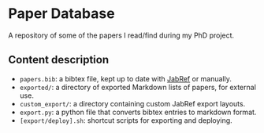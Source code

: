 # Paper Database

A repository of some of the papers I read/find during my PhD project.

## Content description
- `papers.bib`: a bibtex file, kept up to date with [JabRef](https://www.jabref.org/) or manually.
- `exported/`: a directory of exported Markdown lists of papers, for external use.
- `custom_export/`: a directory containing custom JabRef export layouts.
- `export.py`: a python file that converts bibtex entries to markdown format.
- `[export/deploy].sh`: shortcut scripts for exporting and deploying.